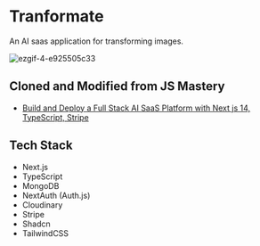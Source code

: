 # Tranformate

An AI saas application for transforming images.

![ezgif-4-e925505c33](https://github.com/jdmac26/transformate/assets/55863642/10bf12db-53db-43bb-9018-1ab9b1f028b1)


## Cloned and Modified from JS Mastery

 - [Build and Deploy a Full Stack AI SaaS Platform with Next js 14, TypeScript, Stripe](https://www.youtube.com/watch?v=Ahwoks_dawU)

## Tech Stack

- Next.js
-   TypeScript
-  MongoDB
- NextAuth (Auth.js)
-   Cloudinary
-   Stripe
-   Shadcn
-   TailwindCSS



